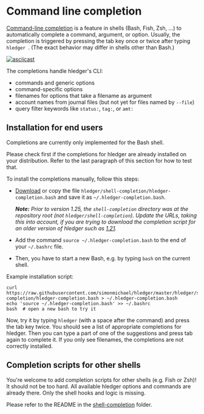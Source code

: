 # Command line completion

[Command-line completion](https://en.wikipedia.org/wiki/Command-line_completion)
is a feature in shells (Bash, Fish, Zsh, ...) to automatically complete a
command, argument, or option. Usually, the completion is triggered by
pressing the tab key once or twice after typing `hledger `.  (The
exact behavior may differ in shells other than Bash.)

[![asciicast](https://asciinema.org/a/227935.svg)](https://asciinema.org/a/227935)

The completions handle hledger's CLI:

- commands and generic options
- command-specific options
- filenames for options that take a filename as argument
- account names from journal files (but not yet for files named by `--file`)
- query filter keywords like `status:`, `tag:`, or `amt:`

## Installation for end users

Completions are currently only implemented for the Bash shell.

Please check first if the completions for hledger are already installed on your
distribution. Refer to the last paragraph of this section for how to test that.

To install the completions manually, follow this steps:

- [Download](https://raw.githubusercontent.com/simonmichael/hledger/master/hledger/shell-completion/hledger-completion.bash)
  or copy the file `hledger/shell-completion/hledger-completion.bash` and save
  it as `~/.hledger-completion.bash`.
  
  _**Note:** Prior to version 1.25, the `shell-completion` directory was at the
  repository root (not `hledger/shell-completion`). Update the URLs, taking
  this into account, if you are trying to download the completion script for an
  older version of hledger such as [1.21](https://raw.githubusercontent.com/simonmichael/hledger/1.21/shell-completion/hledger-completion.bash)._

- Add the command `source ~/.hledger-completion.bash` to the end of your `~/.bashrc` file.

- Then, you have to start a new Bash, e.g. by typing `bash` on the current
  shell.

Example installation script:

```
curl https://raw.githubusercontent.com/simonmichael/hledger/master/hledger/shell-completion/hledger-completion.bash > ~/.hledger-completion.bash
echo 'source ~/.hledger-completion.bash' >> ~/.bashrc
bash  # open a new bash to try it
```

Now, try it by typing `hledger` (with a space after the command) and press the
tab key twice. You should see a list of appropriate completions for hledger. 
Then you can type a part of one of the suggestions and press tab again to
complete it.
If you only see filenames, the completions are not correctly installed.

## Completion scripts for other shells

You're welcome to add completion scripts for other shells (e.g. Fish or Zsh)! 
It should not be too hard. All available hledger options and commands
are already there. Only the shell hooks and logic is missing.

Please refer to the README in the [shell-completion](https://github.com/simonmichael/hledger/tree/master/hledger/shell-completion) folder.
